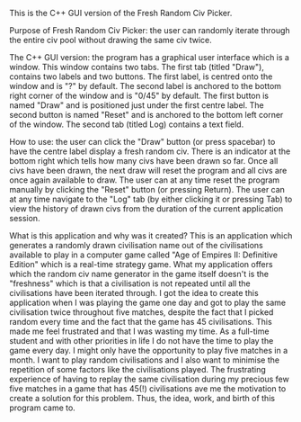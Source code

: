 This is the C++ GUI version of the Fresh Random Civ Picker.

Purpose of Fresh Random Civ Picker: the user can randomly iterate through the entire civ pool without drawing the same civ twice.

The C++ GUI version: the program has a graphical user interface which is a window. This window contains two tabs. The first tab (titled "Draw"), contains two labels and two buttons. The first label, is centred onto the window and is "?" by default. The second label is anchored to the bottom right corner of the window and is "0/45" by default. The first button is named "Draw" and is positioned just under the first centre label. The second button is named "Reset" and is anchored to the bottom left corner of the window. The second tab (titled Log) contains a text field.

How to use: the user can click the "Draw" button (or press spacebar) to have the centre label display a fresh random civ. There is an indicator at the bottom right which tells how many civs have been drawn so far. Once all civs have been drawn, the next draw will reset the program and all civs are once again available to draw. The user can at any time reset the program manually by clicking the "Reset" button (or pressing Return). The user can at any time navigate to the "Log" tab (by either clicking it or pressing Tab) to view the history of drawn civs from the duration of the current application session.

What is this application and why was it created?
This is an application which generates a randomly drawn civilisation name out of the civilisations available to play in a computer game called "Age of Empires II: Definitive Edition" which is a real-time strategy game. What my application offers which the random civ name generator in the game itself doesn't is the "freshness" which is that a civilisation is not repeated until all the civilisations have been iterated through.
I got the idea to create this application when I was playing the game one day and got to play the same civilisation twice throughout five matches, despite the fact that I picked random every time and the fact that the game has 45 civilisations. This made me feel frustrated and that I was wasting my time. As a full-time student and with other priorities in life I do not have the time to play the game every day. I might only have the opportunity to play five matches in a month. I want to play random civilisations and I also want to minimise the repetition of some factors like the civilisations played. The frustrating experience of having to replay the same civilisation during my precious few five matches in a game that has 45(!) civilisations ave me the motivation to create a solution for this problem. Thus, the idea, work, and birth of this program came to.
